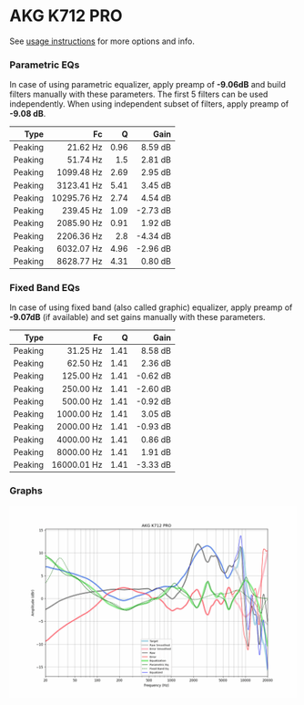 # AKG K712 PRO
See [usage instructions](https://github.com/jaakkopasanen/AutoEq#usage) for more options and info.

### Parametric EQs
In case of using parametric equalizer, apply preamp of **-9.06dB** and build filters manually
with these parameters. The first 5 filters can be used independently.
When using independent subset of filters, apply preamp of **-9.08 dB**.

| Type    | Fc          |    Q | Gain     |
|--------:|------------:|-----:|---------:|
| Peaking | 21.62 Hz    | 0.96 | 8.59 dB  |
| Peaking | 51.74 Hz    | 1.5  | 2.81 dB  |
| Peaking | 1099.48 Hz  | 2.69 | 2.95 dB  |
| Peaking | 3123.41 Hz  | 5.41 | 3.45 dB  |
| Peaking | 10295.76 Hz | 2.74 | 4.54 dB  |
| Peaking | 239.45 Hz   | 1.09 | -2.73 dB |
| Peaking | 2085.90 Hz  | 0.91 | 1.92 dB  |
| Peaking | 2206.36 Hz  | 2.8  | -4.34 dB |
| Peaking | 6032.07 Hz  | 4.96 | -2.96 dB |
| Peaking | 8628.77 Hz  | 4.31 | 0.80 dB  |

### Fixed Band EQs
In case of using fixed band (also called graphic) equalizer, apply preamp of **-9.07dB**
(if available) and set gains manually with these parameters.

| Type    | Fc          |    Q | Gain     |
|--------:|------------:|-----:|---------:|
| Peaking | 31.25 Hz    | 1.41 | 8.58 dB  |
| Peaking | 62.50 Hz    | 1.41 | 2.36 dB  |
| Peaking | 125.00 Hz   | 1.41 | -0.62 dB |
| Peaking | 250.00 Hz   | 1.41 | -2.60 dB |
| Peaking | 500.00 Hz   | 1.41 | -0.92 dB |
| Peaking | 1000.00 Hz  | 1.41 | 3.05 dB  |
| Peaking | 2000.00 Hz  | 1.41 | -0.93 dB |
| Peaking | 4000.00 Hz  | 1.41 | 0.86 dB  |
| Peaking | 8000.00 Hz  | 1.41 | 1.91 dB  |
| Peaking | 16000.01 Hz | 1.41 | -3.33 dB |

### Graphs
![](./AKG%20K712%20PRO.png)